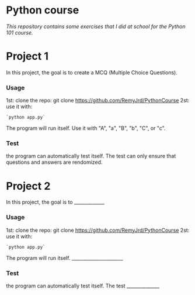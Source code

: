 # Python course
*This repository contains some exercises that I did at school for the Python 101 course.*

# Project 1
In this project, the goal is to create a MCQ (Multiple Choice Questions).

### Usage
1st: clone the repo:
    git clone https://github.com/RemyJrd/PythonCourse
2st: use it with: 

    `python app.py`
The program will run itself. Use it with "A", "a", "B", "b", "C", or "c".

### Test
the program can automatically test itself. 
The test can only ensure that questions and answers are rendomized.

# Project 2
In this project, the goal is to _____________

### Usage
1st: clone the repo:
    git clone https://github.com/RemyJrd/PythonCourse
2st: use it with: 

    `python app.py`
The program will run itself. ______________________

### Test
the program can automatically test itself. 
The test ______________

